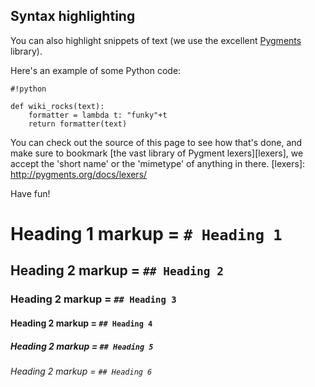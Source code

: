 ## Syntax highlighting


You can also highlight snippets of text (we use the excellent [Pygments][] library).

[Pygments]: http://www.pygments.org/


Here's an example of some Python code:

```
#!python

def wiki_rocks(text):
    formatter = lambda t: "funky"+t
    return formatter(text)
```


You can check out the source of this page to see how that's done, and make sure to bookmark [the vast library of Pygment lexers][lexers], we accept the 'short name' or the 'mimetype' of anything in there.
[lexers]: http://pygments.org/docs/lexers/


Have fun!


# Heading 1 markup =  `# Heading 1`

## Heading 2 markup =  `## Heading 2`

### Heading 2 markup =  `## Heading 3`

#### Heading 2 markup =  `## Heading 4`

##### Heading 2 markup =  `## Heading 5`

###### Heading 2 markup =  `## Heading 6`

